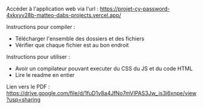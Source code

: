 Accéder à l'application web via l'url :
https://projet-cy-password-4xkxyv28b-matteo-dabs-projects.vercel.app/

Instructions pour compiler : 
- Télécharger l'ensemble des dossiers et des fichiers
- Vérifier que chaque fichier est au bon endroit

Instructions pour utiliser : 
- Avoir un compilateur pouvant executer du CSS du JS et du code HTML
- Lire le readme en entier

Lien vers le PDF :
https://drive.google.com/file/d/1fuD1v8a4JfNo7mVIPAS3Jw_js3i6xnpe/view?usp=sharing 

